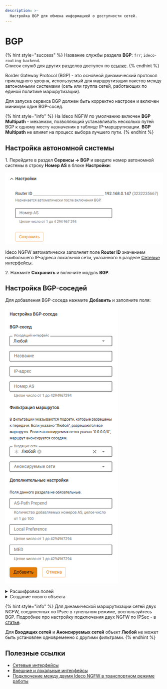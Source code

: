 ```yaml
---
description: >-
  Настройка BGP для обмена информацией о доступности сетей.
---
```


# BGP

{% hint style="success" %}
Название службы раздела **BGP**: `frr`; `ideco-routing-backend`. \
Список служб для других разделов доступен по [ссылке](/settings/server-management/terminal/README.md).
{% endhint %}

Border Gateway Protocol (BGP) - это основной динамический протокол прикладного уровня, используемый для маршрутизации пакетов между автономными системами (сеть или группа сетей, работающих по единой политике маршрутизации).

Для запуска сервиса BGP должен быть корректно настроен и включен минимум один BGP-сосед.

{% hint style="info" %}
На Ideco NGFW по умолчанию включен **BGP Multipath** - механизм, позволяющий устанавливать несколько путей BGP к одному месту назначения в таблице IP-маршрутизации. **BGP Multipath** не влияет на процесс выбора лучшего пути.
{% endhint %}

## Настройка автономной системы

1\. Перейдите в раздел **Сервисы -> BGP** и введите номер автономной системы в строку **Номер AS** в блоке **Настройки**:

![](/.gitbook/assets/bgp.png)

Ideco NGFW автоматически заполняет поле **Router ID** значением наибольшего IP-адреса локальной сети, указанного в разделе [Сетевые интерфейсы](connection-to-provider/README.md).

2\. Нажмите **Сохранить** и включите модуль **BGP**.

## Настройка BGP-соседей

Для добавления BGP-соседа нажмите **Добавить** и заполните поля:

![](/.gitbook/assets/bgp1.png)

<details>

<summary>Расшифровка полей</summary>

* **Исходящий интерфейс** - интерфейс Ideco NGFW, IP-адрес которого будет использован для обмена маршрутами. Для надежности и стабильности работы службы рекомендуем выбрать [Loopback-интерфейс](/settings/services/connection-to-provider/all-ethernet.md). Если выбран **Любой**, будет использоваться ближайший к соседу интерфейс.
* **Название** - любое значение.
* **IP-адрес** - IP-адрес BGP-соседа. Рекомендуем указать адрес Loopback-интерфейса соседа.
* **Номер AS** - номер автономной системы BGP-соседа.
* **Входящие сети** - сети, информацию от которых хотите получать. Если нужного объекта для фильтрации нет, то нажмите **Создать новый объект**. Если выбран объект **Любой**, то фильтрация будет отключена и будут приниматься все сети от BGP-соседа. Предустановленный объект фильтров **Маршрут по умолчанию** соответствует фильтру **0.0.0.0/0**.
* **Анонсируемые сети** - сети, информацию о которых хотите отправлять. Если нужного объекта для фильтрации нет, то нажмите **Создать новый объект**. Если выбран объект **Любой**, то фильтрация будет отключена и будет передаваться информация обо всех маршрутах, известных NGFW (redistribute static, connected, ospf). Предустановленный объект фильтров **Маршрут по умолчанию** соответствует фильтру **0.0.0.0/0**.
* **AS-Path Prepend** - чем больше значение, тем менее приоритетным становится канал.
* **Local Preference** - определяет приоритет пути для выхода трафика. Чем больше значение, тем более приоритетным становится канал.
* **MED** - определяет приоритет пути для входа трафика. Чем меньше значение, тем приоритетнее путь.

</details>

<details>

<summary>Создание нового объекта</summary>

В поле **Входящие сети** или **Анонсируемые сети** нажмите **Создать новый объект** и заполните поля:

![](/.gitbook/assets/bgp2.png)

* **Тип** - значение **Подсеть**.
* **Название** - любое значение.
* **Значение** - значение подсети в формате: `подсеть/маска подсети`, например, `192.168.100.0/24`.

</details>

{% hint style="info" %}
Для динамической маршрутизации сетей двух NGFW, соединенных по IPsec в тунельном режиме, воспользуйтесь BGP. Подробнее про настройку подключения двух NGFW по IPSec - в [статье](/settings/services/ipsec/site-to-site/ipsec-utm-to-utm-tunnel.md).

Для **Входящих сетей** и **Анонсируемых сетей** объект **Любой** не может быть установлен одновременно с другими фильтрами.
{% endhint %}

## Полезные ссылки

* [Сетевые интерфейсы](connection-to-provider/README.md)
* [Внешние и локальные интерфейсы](/settings/services/connection-to-provider/all-ethernet.md)
* [Подключение между двумя Ideco NGFW в транспортном режиме работы](/settings/services/ipsec/site-to-site/ipsec-utm-to-utm-transport.md)